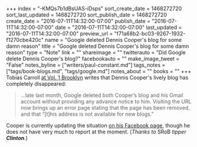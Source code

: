 +++
index = "-KMQs7b1dBsUAS-iDsps"
sort_create_date = 1468272720
sort_last_updated = 1468272720
sort_publish_date = 1468272720
create_date = "2016-07-11T14:32:00-07:00"
publish_date = "2016-07-11T14:32:00-07:00"
date = "2016-07-11T14:32:00-07:00"
last_updated = "2016-07-11T14:32:00-07:00"
preview_url = "f71a68b2-bc03-9267-1932-f1270cbe420c"
name = "Google deleted Dennis Cooper's blog for some damn reason"
title = "Google deleted Dennis Cooper's blog for some damn reason"
type = "Note"
link = ""
shareimage = ""
twitterauto = "Did Google delete Dennis Cooper's blog?"
facebookauto = ""
make_image_tweet = "False"
notes_byline = ["writers/paul-constant.md"]
tags_notes = ["tags/book-blogs.md", "tags/google.md"]
notes_about = ""
books = ""
+++
Tobias Carroll [at Vol. 1 Brooklyn](http://www.vol1brooklyn.com/2016/07/11/why-did-google-delete-dennis-coopers-blog/) writes that Dennis Cooper's lively blog has completely disappeared:

<blockquote>...late last month, Google deleted both Cooper’s blog and his Gmail account without providing any advance notice to him. Visiting the URL now brings up an error page stating that the page has been removed, and that “[t]his address is not available for new blogs.”</blockquote>

Cooper is currently updating the situation [on his Facebook page](https://www.facebook.com/Dennis-Coopers-Blog-214073142012494), though he does not have very much to report at the moment. (*Thanks to* SRoB *tipper **Clinton**.*)


